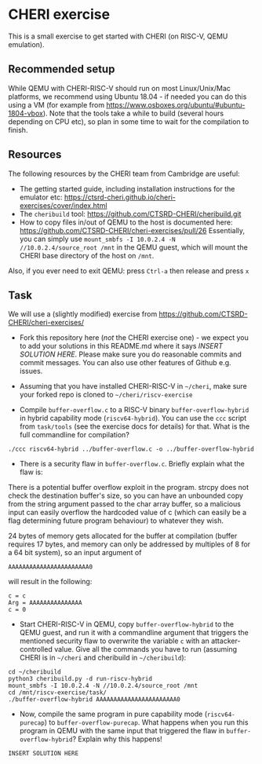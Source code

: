 # CHERI exercise

This is a small exercise to get started with CHERI (on RISC-V, QEMU emulation). 

## Recommended setup

While QEMU with CHERI-RISC-V should run on most Linux/Unix/Mac platforms, we recommend using Ubuntu 18.04 - if needed you can do this using a VM (for example from https://www.osboxes.org/ubuntu/#ubuntu-1804-vbox). Note that the tools take a while to build (several hours depending on CPU etc), so plan in some time to wait for the compilation to finish.

## Resources

The following resources by the CHERI team from Cambridge are useful:

 * The getting started guide, including installation instructions for the emulator etc: https://ctsrd-cheri.github.io/cheri-exercises/cover/index.html 
 * The `cheribuild` tool: https://github.com/CTSRD-CHERI/cheribuild.git
 * How to copy files in/out of QEMU to the host is documented here: https://github.com/CTSRD-CHERI/cheri-exercises/pull/26
   Essentially, you can simply use `mount_smbfs -I 10.0.2.4 -N //10.0.2.4/source_root /mnt` in the QEMU guest, which will mount the CHERI base directory of the host on `/mnt`.

Also, if you ever need to exit QEMU: press `Ctrl-a` then release and press `x`   

## Task

We will use a (slightly modified) exercise from https://github.com/CTSRD-CHERI/cheri-exercises/

 * Fork this repository here (*not* the CHERI exercise one) - we expect you to add your solutions in this README.md where it says *INSERT SOLUTION HERE*. Please make sure you do reasonable commits and commit messages. You can also use other features of Github e.g. issues.

 * Assuming that you have installed CHERI-RISC-V in `~/cheri`, make sure your forked repo is cloned to `~/cheri/riscv-exercise`

 * Compile `buffer-overflow.c` to a RISC-V binary `buffer-overflow-hybrid` in hybrid capability mode (`riscv64-hybrid`). You can use the `ccc` script from `task/tools` (see the exercise docs for details) for that. What is the full commandline for compilation? 

 ```
 ./ccc riscv64-hybrid ../buffer-overflow.c -o ../buffer-overflow-hybrid
 ```

 * There is a security flaw in `buffer-overflow.c`. Briefly explain what the flaw is: 


There is a potential buffer overflow exploit in the program. strcpy does not check the destination buffer's size, so you can have an unbounded copy from the string argument passed to the char array buffer, so a malicious input can easily overflow the hardcoded value of c (which can easily be a flag determining future program behaviour) to whatever they wish.

24 bytes of memory gets allocated for the buffer at compilation (buffer requires 17 bytes, and memory can only be addressed by multiples of 8 for a 64 bit system), so an input argument of

```
AAAAAAAAAAAAAAAAAAAAAAA0
```

will result in the following:

```
c = c  
Arg = AAAAAAAAAAAAAAA  
c = 0  
```

 * Start CHERI-RISC-V in QEMU, copy `buffer-overflow-hybrid` to the QEMU guest, and run it with a commandline argument that triggers the mentioned security flaw to overwrite the variable `c` with an attacker-controlled value. Give all the commands you have to run (assuming CHERI is in `~/cheri` and cheribuild in `~/cheribuild`):

  ```
cd ~/cheribuild 
python3 cheribuild.py -d run-riscv-hybrid
mount_smbfs -I 10.0.2.4 -N //10.0.2.4/source_root /mnt 
cd /mnt/riscv-exercise/task/
./buffer-overflow-hybrid AAAAAAAAAAAAAAAAAAAAAAA0
  ```

 * Now, compile the same program in pure capability mode (`riscv64-purecap`) to `buffer-overflow-purecap`. What happens when you run this program in QEMU with the same input that triggered the flaw in `buffer-overflow-hybrid`? Explain why this happens!

 ```
 INSERT SOLUTION HERE
 ```

